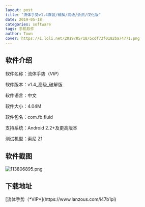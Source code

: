 ```yaml
---
layout: post
title: "流体手势v1.4直装/破解/高级/会员/汉化版"
date: 2019-05-18
categories: software
tags: 手机软件
author: Town
cover: https://i.loli.net/2019/05/18/5cdf72f0182ba74771.png
---
```


## 软件介绍

软件名称：流体手势（*VIP*）

软件版本：v1.4_高级_破解版

软件语言：中文

软件大小：4.04M

软件包名：com.fb.fluid

支持系统：Android 2.2+及更高版本

测试机型：索尼 Z1 


## 软件截图
![113806895.png](https://i.loli.net/2019/05/18/5cdf72f0182ba74771.png)

## 下载地址

<span id="psd">
[流体手势（*VIP*](https://www.lanzous.com/i47b1pi)  
</span>

